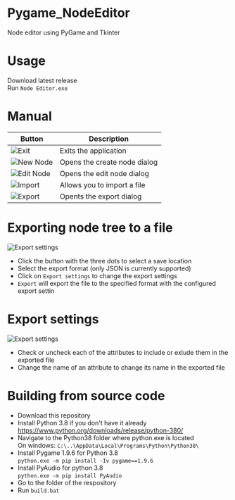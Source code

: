 # Pygame_NodeEditor
Node editor using PyGame and Tkinter

# Usage
Download latest release  
Run `Node Editor.exe`

# Manual
| Button | Description |
| ------ | ----------- |
| ![Exit](https://github.com/michael-gif/Pygame_NodeEditor/blob/main/docs/exit.png) | Exits the application |
| ![New Node](https://github.com/michael-gif/Pygame_NodeEditor/blob/main/docs/new_node.png) | Opens the create node dialog |
| ![Edit Node](https://github.com/michael-gif/Pygame_NodeEditor/blob/main/docs/edit_node.png) | Opens the edit node dialog |
| ![Import](https://github.com/michael-gif/Pygame_NodeEditor/blob/main/docs/import.png) | Allows you to import a file |
| ![Export](https://github.com/michael-gif/Pygame_NodeEditor/blob/main/docs/export.png) | Opents the export dialog |

# Exporting node tree to a file
![Export settings](https://github.com/michael-gif/Pygame_NodeEditor/blob/main/docs/export_dialog.png)  
- Click the button with the three dots to select a save location
- Select the export format (only JSON is currently supported)
- Click on `Export settings` to change the export settings
- `Export` will export the file to the specified format with the configured export settin

# Export settings
![Export settings](https://github.com/michael-gif/Pygame_NodeEditor/blob/main/docs/export_settings.png)  
- Check or uncheck each of the attributes to include or exlude them in the exported file
- Change the name of an attribute to change its name in the exported file

# Building from source code
- Download this repository
- Install Python 3.8 if you don't have it already 
  https://www.python.org/downloads/release/python-380/
- Navigate to the Python38 folder where python.exe is located  
  On windows: `C:\..\AppData\Local\Programs\Python\Python38\`
- Install Pygame 1.9.6 for Python 3.8  
  `python.exe -m pip install -Iv pygame==1.9.6`
- Install PyAudio for python 3.8  
  `python.exe -m pip install PyAudio`
- Go to the folder of the respository
- Run `build.bat`